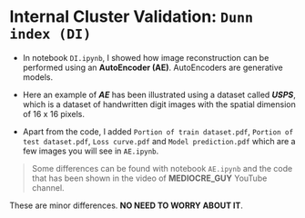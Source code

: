 # Internal Cluster Validation: `Dunn index (DI)`

* In notebook `DI.ipynb`, I showed how image reconstruction can be performed using an **AutoEncoder (AE)**. AutoEncoders are generative models.

* Here an example of _**AE**_ has been illustrated using a dataset called _**USPS**_, which is a dataset of handwritten digit images with the spatial dimension of 16 x 16 pixels.
 
* Apart from the code, I added `Portion of train dataset.pdf`, `Portion of test dataset.pdf`, `Loss curve.pdf` and `Model prediction.pdf` which are a few images you will see in `AE.ipynb`.

> Some differences can be found with notebook `AE.ipynb` and the code that has been shown in the video of __MEDIOCRE_GUY__ YouTube channel.

These are minor differences. __NO NEED TO WORRY ABOUT IT__.
